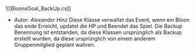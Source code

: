 ![[BloonsGoal_BackUp.cs]]
- *Autor: Alexander Hinz*
Diese Klasse verwaltet das Event, wenn ein Bloon das ende Erreicht, updatet die HP und Beendet das Spiel.
Die Backup Benennung ist entstanden, da diese Klassen ursprünglich als Backup erstellt wurden, da diese ursprünglich von einem anderem Gruppenmitglied geplant wahren. 
